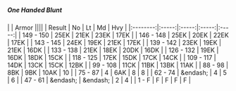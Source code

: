 ##### One Handed Blunt

|      | Armor ||||
| Result | No | Lt | Md | Hvy |
|:--------:|:-----:|:-----:|:-----:|:-----:|
| 149 - 150 | 25EK | 21EK | 23EK | 17EK |
| 146 - 148 | 25EK | 20EK | 22EK | 17EK |
| 143 - 145 | 24EK | 19EK | 21EK | 17EK |
| 139 - 142 | 23EK | 19EK | 21EK | 16DK |
| 133 - 138 | 21EK | 18EK | 20DK | 16DK |
| 126 - 132 | 19EK | 16DK | 18DK | 15CK |
| 118 - 125 | 17EK | 15DK | 17CK | 14CK |
| 109 - 117 | 14DK | 13CK | 15CK | 12BK |
| 99 - 108 | 11CK | 11BK | 13BK | 11AK |
| 88 - 98 | 8BK | 9BK | 10AK | 10 |
| 75 - 87 | 4 | 6AK | 8 | 8 |
| 62 - 74 | &endash;  | 4 | 5 | 6 |
| 47 - 61 | &endash;  | &endash;  | 2 | 4 |
| 1 - F | F | F | F | F |
